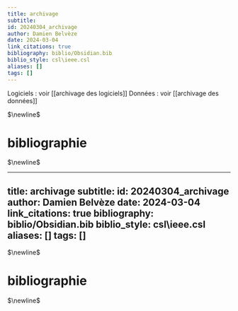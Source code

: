 ```yaml
---
title: archivage
subtitle:
id: 20240304_archivage
author: Damien Belvèze
date: 2024-03-04
link_citations: true
bibliography: biblio/Obsidian.bib
biblio_style: csl\ieee.csl
aliases: []
tags: []
---
```

Logiciels : voir [[archivage des logiciels]]
Données : voir [[archivage des données]]



$\newline$
# bibliographie
$\newline$






---
title: archivage
subtitle:
id: 20240304_archivage
author: Damien Belvèze
date: 2024-03-04
link_citations: true
bibliography: biblio/Obsidian.bib
biblio_style: csl\ieee.csl
aliases: []
tags: []
---



$\newline$
# bibliographie
$\newline$






